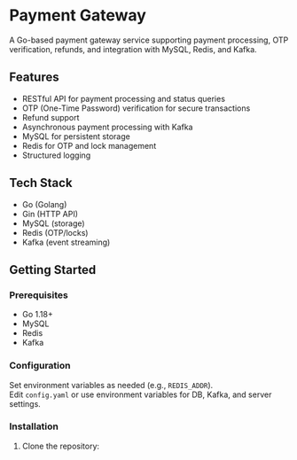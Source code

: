 # Payment Gateway

A Go-based payment gateway service supporting payment processing, OTP verification, refunds, and integration with MySQL, Redis, and Kafka.

## Features

- RESTful API for payment processing and status queries
- OTP (One-Time Password) verification for secure transactions
- Refund support
- Asynchronous payment processing with Kafka
- MySQL for persistent storage
- Redis for OTP and lock management
- Structured logging

## Tech Stack

- Go (Golang)
- Gin (HTTP API)
- MySQL (storage)
- Redis (OTP/locks)
- Kafka (event streaming)

## Getting Started

### Prerequisites

- Go 1.18+
- MySQL
- Redis
- Kafka

### Configuration

Set environment variables as needed (e.g., `REDIS_ADDR`).  
Edit `config.yaml` or use environment variables for DB, Kafka, and server settings.

### Installation

1. Clone the repository:
